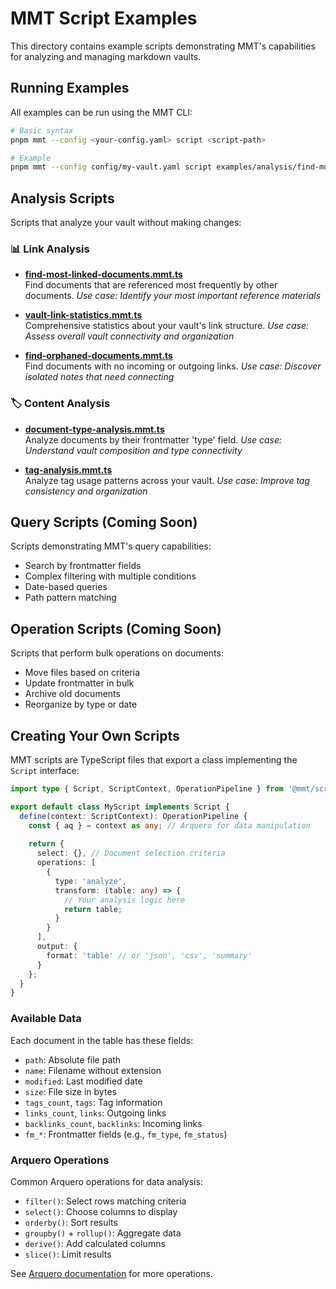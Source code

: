 # MMT Script Examples

This directory contains example scripts demonstrating MMT's capabilities for analyzing and managing markdown vaults.

## Running Examples

All examples can be run using the MMT CLI:

```bash
# Basic syntax
pnpm mmt --config <your-config.yaml> script <script-path>

# Example
pnpm mmt --config config/my-vault.yaml script examples/analysis/find-most-linked-documents.mmt.ts
```

## Analysis Scripts

Scripts that analyze your vault without making changes:

### 📊 Link Analysis

- **[find-most-linked-documents.mmt.ts](./analysis/find-most-linked-documents.mmt.ts)**  
  Find documents that are referenced most frequently by other documents.
  *Use case: Identify your most important reference materials*

- **[vault-link-statistics.mmt.ts](./analysis/vault-link-statistics.mmt.ts)**  
  Comprehensive statistics about your vault's link structure.
  *Use case: Assess overall vault connectivity and organization*

- **[find-orphaned-documents.mmt.ts](./analysis/find-orphaned-documents.mmt.ts)**  
  Find documents with no incoming or outgoing links.
  *Use case: Discover isolated notes that need connecting*

### 🏷️ Content Analysis

- **[document-type-analysis.mmt.ts](./analysis/document-type-analysis.mmt.ts)**  
  Analyze documents by their frontmatter 'type' field.
  *Use case: Understand vault composition and type connectivity*

- **[tag-analysis.mmt.ts](./analysis/tag-analysis.mmt.ts)**  
  Analyze tag usage patterns across your vault.
  *Use case: Improve tag consistency and organization*

## Query Scripts (Coming Soon)

Scripts demonstrating MMT's query capabilities:
- Search by frontmatter fields
- Complex filtering with multiple conditions
- Date-based queries
- Path pattern matching

## Operation Scripts (Coming Soon)

Scripts that perform bulk operations on documents:
- Move files based on criteria
- Update frontmatter in bulk
- Archive old documents
- Reorganize by type or date

## Creating Your Own Scripts

MMT scripts are TypeScript files that export a class implementing the `Script` interface:

```typescript
import type { Script, ScriptContext, OperationPipeline } from '@mmt/scripting';

export default class MyScript implements Script {
  define(context: ScriptContext): OperationPipeline {
    const { aq } = context as any; // Arquero for data manipulation
    
    return {
      select: {}, // Document selection criteria
      operations: [
        { 
          type: 'analyze',
          transform: (table: any) => {
            // Your analysis logic here
            return table;
          }
        }
      ],
      output: {
        format: 'table' // or 'json', 'csv', 'summary'
      }
    };
  }
}
```

### Available Data

Each document in the table has these fields:
- `path`: Absolute file path
- `name`: Filename without extension
- `modified`: Last modified date
- `size`: File size in bytes
- `tags_count`, `tags`: Tag information
- `links_count`, `links`: Outgoing links
- `backlinks_count`, `backlinks`: Incoming links
- `fm_*`: Frontmatter fields (e.g., `fm_type`, `fm_status`)

### Arquero Operations

Common Arquero operations for data analysis:
- `filter()`: Select rows matching criteria
- `select()`: Choose columns to display
- `orderby()`: Sort results
- `groupby()` + `rollup()`: Aggregate data
- `derive()`: Add calculated columns
- `slice()`: Limit results

See [Arquero documentation](https://uwdata.github.io/arquero/) for more operations.